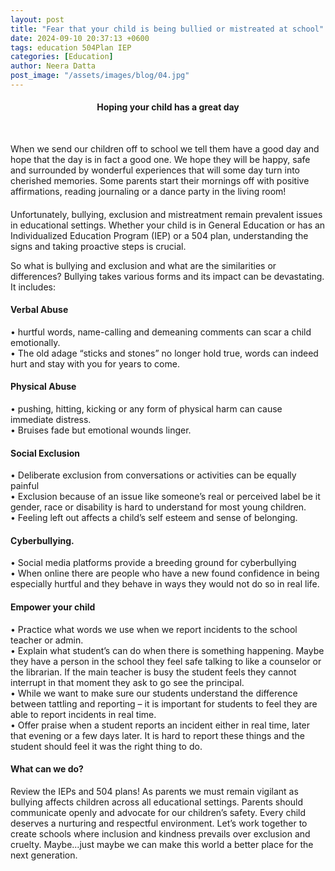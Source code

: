 ```yaml
---
layout: post
title: "Fear that your child is being bullied or mistreated at school"
date: 2024-09-10 20:37:13 +0600
tags: education 504Plan IEP
categories: [Education]
author: Neera Datta
post_image: "/assets/images/blog/04.jpg"
---
```


<h4><center>Hoping your child has a great day</center></h4>
<br>
<p>When we send our children off to school we tell them have a good day and hope that the day is in fact a good one. We hope they will be happy, safe and surrounded by wonderful experiences that will some day turn into cherished memories. Some parents start their mornings off with positive affirmations, reading journaling or a dance party in the living room! </p>
<h4></h4>
<p>Unfortunately, bullying, exclusion and mistreatment remain prevalent issues in educational settings. Whether your child is in General Education or has an Individualized Education Program (IEP) or a 504 plan, understanding the signs and taking proactive steps is crucial.</p>
<p>So what is bullying and exclusion and what are the similarities or differences? Bullying takes various forms and its impact can be devastating. It includes:</p>
<h4>Verbal Abuse </h4>
<p>
•	hurtful words, name-calling and demeaning comments can scar a child emotionally.
<br>
•	The old adage “sticks and stones” no longer hold true, words can indeed hurt and stay with you for years to come. 
</p>
<h4></h4>
<h4>Physical Abuse</h4>
<p>
•	pushing, hitting, kicking or any form of physical harm can cause immediate distress. 
<br>
•	Bruises fade but emotional wounds linger. 
</p>
<h4></h4>
<h4>Social Exclusion</h4>
<p>
•	Deliberate exclusion from conversations or activities can be equally painful
<br>
•	Exclusion because of an issue like someone’s real or perceived label be it gender, race or disability is hard to understand for most young children. 
<br>
•	Feeling left out affects a child’s self esteem and sense of belonging. 
</p>
<h4>Cyberbullying. </h4>
<p>
•	Social media platforms provide a breeding ground for cyberbullying
<br>
•	When online there are people who have a new found confidence in being especially hurtful and they behave in ways they would not do so in real life.
</p>
<h4>Empower your child</h4>
<p>
•	Practice what words we use when we report incidents to the school teacher or admin. 
<br>
•	Explain what student’s can do when there is something happening. Maybe they have a person in the school they feel safe talking to like a counselor or the librarian. If the main teacher is busy the student feels they cannot interrupt in that moment they ask to go see the principal. 
<br>
•	While we want to make sure our students understand the difference between tattling and reporting – it is important for students to feel they are able to report incidents in real time. 
<br>
•	Offer praise when a student reports an incident either in real time, later that evening or a few days later. It is hard to report these things and the student should feel it was the right thing to do. 
</p>
<h4>What can we do?</h4>
<p>Review the IEPs and 504 plans! As parents we must remain vigilant as bullying affects children across all educational settings. Parents should communicate openly and advocate for our children’s safety. Every child deserves a nurturing and respectful environment. Let’s work together to create schools where inclusion and kindness prevails over exclusion and cruelty. Maybe…just maybe we can make this world a better place for the next generation. </p>